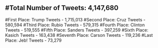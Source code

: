 #Total Number of Tweets: 4,147,680 
---
#First Place: Trump Tweets - 1,715,013
#Second Place: Cruz Tweets - 580,594
#Third Place: Rubio Tweets - 579,315
#Fourth Place: Clinton Tweets - 519,555
#Fifth Place: Sanders Tweets - 397,259
#Sixth Place: Kasich Tweets - 163,438
#Seventh Place: Carson Tweets - 119,236
#Last Place: Jeb! Tweets - 73,279
